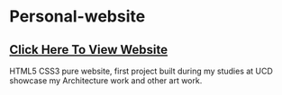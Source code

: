 # Personal-website
[Click Here To View Website](http://itshass.com/index.html)
-
HTML5 CSS3 pure website, first project built during my studies at UCD showcase my Architecture work and other art work. 
